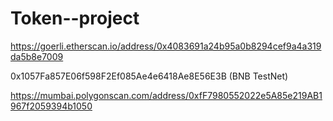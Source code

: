 # Token--project
https://goerli.etherscan.io/address/0x4083691a24b95a0b8294cef9a4a319da5b8e7009

0x1057Fa857E06f598F2Ef085Ae4e6418Ae8E56E3B (BNB TestNet)

https://mumbai.polygonscan.com/address/0xfF7980552022e5A85e219AB1967f2059394b1050


